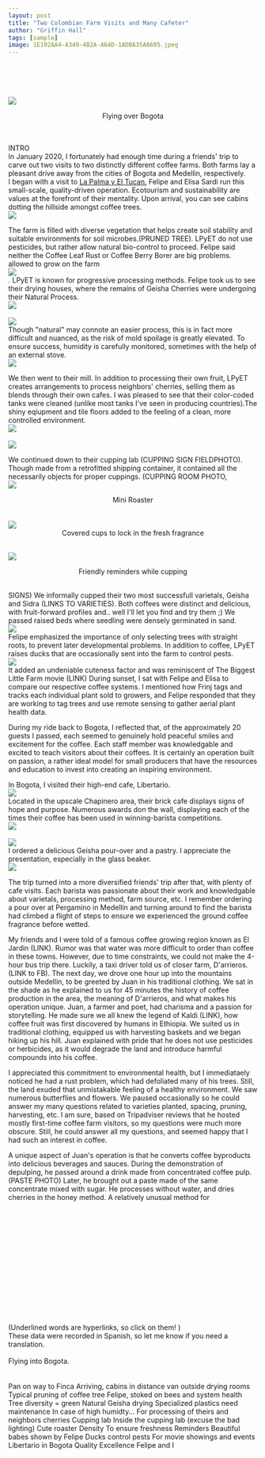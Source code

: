 ```yaml
---
layout: post
title: "Two Colombian Farm Visits and Many Cafeter" 
author: "Griffin Hall"
tags: [sample]
image: 1E192AA4-A349-4B2A-A64D-1ADBA35A6605.jpeg
---
```


<br><br><br><br><img src="https://previews.dropbox.com/p/thumb/AAtiiZrg2Bbh5BencbvDbHhQdE1C2IBjykT2xzZwz7Q0nOhqCfYaeyWs9EbgD0lYa-A0TS324uvWv3oMYArHnvxy7e1vc3BF-DVCCUYj3d1YEUHE0QS4TgJB7snFnXxYPB1t-qqAnARmwQWRH2HAWrhIZMccwVLiEpyT5Rl9dRKk7mN4yJvNqx4YVgpVYG8XbHRjIb5kAqb8T2CPqtYZHQODdv6VAoejrYGaYqTBOHFUlEvB9m2n93oSJIcyMlT2syasn3tsej7jmFHIP1VYn_yYWEpGrBhwj9u7mBJtEx4DEp9NK4TSZxPsE6di0K0p4Bc1e1sRry6Lt9h_MG8c2jWJ/p.jpeg?size=2048x1536&size_mode=3"><br><center>Flying over Bogota</center><br>


<body>
 <br>INTRO<br>
 In January 2020, I fortunately had enough time during a friends' trip to carve out two visits to two distinctly different coffee farms. Both farms lay a pleasant drive away from the cities of Bogota and Medellin, respectively.<br> 
 I began with a visit to  <a href="http://www.lapalmayeltucan.com/">La Palma y El Tucan.</a> Felipe and Elisa Sardi run this small-scale, quality-driven operation. Ecotourism and sustainability are values at the forefront of their mentality. Upon arrival, you can see cabins dotting the hillside amongst coffee trees.<br><img src="https://previews.dropbox.com/p/thumb/AAtHBXO6Yey7IRV-tlnJochuWNECKilLBF8NGX29d6rp1Jn12E_NU4eusOag0E9dBhJqQXKNZobx6T42vvr_GyTYuIr_7KkuWSHTgt9-WxlMuJLDrMDkMiMZTaRYZB0hORba4XKXAKqWZ3myCWDpBpVQKHTP2tuiLfu66W9OP8-IXR-QthDOVg4Ms7cszAXnymm3HKNF7ZcuIQhw9uQvSglD5z0nXNvRz2T5A3iGddM3wUrgMYC-wB-UG_uGLeaKPB1QTeKmXORBogdOWY5jUjtfcpxVDqaJF3bypfrIqNPpGyVqciY7In0RcHFukefq8YH4VFtuQfFE85gWqkvzIDvCf10jbtsTAP1HRCN0wC_p2ky6k8uj3aacEvRRF4weRGhcJLs2qsgq4v0Dh9zSJQJU/p.jpeg?fv_content=true&size_mode=5"><br>
 
The farm is filled with diverse vegetation that helps create soil stability and suitable environments for soil microbes.(PRUNED TREE). LPyET do not use pesticides, but rather allow natural bio-control to proceed. Felipe said neither the Coffee Leaf Rust or Coffee Berry Borer are big problems. allowed to grow on the farm <br><img src="https://previews.dropbox.com/p/thumb/AAvcv45X87GftsjfwPXS7JmhbogiSsNvVdDVnc3cNAA8EaDnG_LWAXBHF9jGioM7gQvwvKWgnATRQ5RW1ctTEj42mRJ1xMTu9Fg40SvtKbCsSTMbNRASGp6JJxIrRMH2vowmjV8G3Op04NDfsNZMEpHzqRyfsjJQ9vYohhJ9LClBtq7Gw0cW6HCDYF6yFfysiGvuKExPFrb_qlHfEl2j-rSbNenUQpHXi5YeUVd5eHTy9bk0RMjeqNZVwqPkmcZ7qAbBO4AJKfkLOvSJkI4nwD9pa-j0b5Nt2Eh62yi4hhkOlCYo46WnI50iJBN4J58gIpAeVxMm3mqd-bWCQtwZPOxNbv1FPkrfuwI4n2tLoDORrJaBe3H-aUF9Ad-MkbuqF8QZjKEgSuRSfYu70QD4_UzI/p.jpeg?size=2048x1536&size_mode=3"><br>.
LPyET is known for progressive processing methods. Felipe took us to see their drying houses, where the remains of Geisha Cherries were undergoing their Natural Process.<br><img src="https://previews.dropbox.com/p/thumb/AAtdq3B9RMJSPDJr24hRQvHniUDAL2hzSQkCYj23SqF7mGPLtrmTElToQlCMUoOlQ7DFitePPhKAB3EVpsquioszw_oKyY_P4Uwnn5YrUPMCz4UHFYqtsGTN30-39iq85DhDgnsV6UJQUgHBp5UViVeFyVXK7V9oNrIsxD-TjvGVlYt2VaMCphWpVCZ5t0aL0wqi4DcRcQsTozE4HYRnIl4Y_UGaOoC446gH6wCgAyeVnwWAX-1rbQ7nbjeHHYLPlrMdsXs3kOCp_LgLGPbZXZFL5TLaDFxkegEHzPjlo0XqfBzIIwCtq3sffuc6cAbg9KDD1gFiJWIgbYouhdgtibK7/p.jpeg?size=2048x1536&size_mode=3"><br>
<br><img src="https://previews.dropbox.com/p/thumb/AAve7hfNViyePSxfoN09fOWlfBzlUx9I67fU-jX800EeJte4_Bg8ZIHGHgNa8DusWuypR1wHNzojrW5htxcgl8VR82Pj7EXqOEddqFO2p_aNPEB40sNRh6sERyAeD0ENiZjYta8i-gQVt3BgMt4H3WtJwg6frhOV9B7IgK5Q_8iMtHfHEGCD-iEKfkELc1fXsa7aHNTbhgmjtOpSIaUrvtFYORcNEfpz6HKRpwA16ggPDs1wHUE8t9T2qgsai-PmTgZA7H_-9OdGyAnvWvGn4RimvBzuVBpvyWcDB3fUpRI40uX1ar8DZ2blUUJzK2g4jDgkfDd0zWzOOzjLlSD20Qqb/p.jpeg?size=2048x1536&size_mode=3"><br>Though "natural" may connote an easier process, this is in fact more difficult and nuanced, as the risk of mold spoilage is greatly elevated. To ensure success, humidity is carefully monitored, sometimes with the help of an external stove.
<br><img src="https://previews.dropbox.com/p/thumb/AAs--mRLbqqLweXiqpdRqbZnE2BdCeOzAUcduXq02XT4vjqny0JLFYkyjWZEVsgjG3nealMvjf6Ickfh3Nvt1EMAcVsg00sBs-6oo5fqsZtLEVNBKBsrpKmR9cltfR4BIhi6pcZFPjg0gbOHKO0Cac7iu8QqFNMOG8_SJqBF5Raukuikbb8p-FM2jF7w9fACCTVFilJWdTaJO_TpIrx-lxN4KdZ3Mu_ICi7H8tgPBmcZkPfkOELkhjA8FPtQ0o_yFz2zCD8CJruCeGZPfndcnv9aGfa3lUX_NWHUQRkqfZXz50ckWy3CH9hL9GrmURxpq2pMXc6H9x35vZkjaxMRHoCe/p.jpeg?size=2048x1536&size_mode=3"><br>

We then went to their mill. In addition to processing their own fruit,  LPyET creates arrangements to process neighbors' cherries, selling them as blends through their own cafes. I was pleased to see that their color-coded tanks were cleaned (unlike most tanks I've seen in producing countries).The shiny eqiupment and tile floors added to the feeling of a clean, more controlled environment.
<br><img src="https://previews.dropbox.com/p/thumb/AAsRuqYSW1yxzRSxykQe32og9LyR40WVXWt3J--madIfLqiQ03ODibRuzqWQvERSKFEMR4gFIoobmcDc1PJlHIDHaj7aO-iY-Ouwq9Yl1vKB0RtddCgPZh93BRA47qnhajecGUjmODrFCMxe5xp8HB10i5EnPLTxc9GDFnZiknWNsRtghbG6rMT8iVBAPSNmmZgt0aVRz3f3UwLs5Cf2a8SGdt9_p1trM2r1WUetgMg29w_-kdcue5Q34U8CuwowxEwm1jJhTNpX379k18wQG1Vex8HYqVygSiPZXybSRu29-ArbNQtfc6ho-wLH-XQZCrGvrNp8kSYyLeaPgGfxupBu/p.jpeg?size=2048x1536&size_mode=3"><br><br><img src="https://previews.dropbox.com/p/thumb/AAtzr7ddYGvjmzEwM-KRiRSp2ukMrGMukiJ4M6kwfLdsjqis0NHHAOsbfUPrw-IvyRiQlvForBx0JNzawcAAhStWA9ged7CGVSRfKTU033vYXE0uir5RCnI5CVazIbBspebjIP_PBdmkUO4bLS8aC3p4z-9Unj-VEAarIZeUiHpbfho9MalCOXqHCDtHZLCIT5t5YWEt2sUdAQZgvkj7RpMDBq_LTL8rH4iXhwQO4Ezy6DmwAJY1lDV4XUmPImFlzbviXPWtKoGF7WNCQYfLLi04jILm070UBQb3dDWiEn8j2QRX9zt9_bm-A0tkiJ7-oFz9ByujAbvfln0qUFK-F9rs/p.jpeg?size=2048x1536&size_mode=3"><br>

We continued down to their cupping lab (CUPPING SIGN FIELDPHOTO). Though made from a retrofitted shipping container, it contained all the necessarily objects for proper cuppings. (CUPPING ROOM PHOTO, 
<br><img src="https://previews.dropbox.com/p/thumb/AAuOtEqPOgdIU3GYpPnG7OCq4eXzCE_fvw-uGF7dYCtyOJU4qW_qO_8wx2n-wogouztpxcWxWIUiT7nucIVLe2vAN3U5jnsvgISWDbzrWWGIu1r6M80hIQ253daWWSJ_torriFATHzntZFBcWT2x7ugrwwjlGOzpKPqDdU05eE4YhLBnj41_ApannurtJwMRP5AdG0U-PYezOlLYPit-WMG5zgvzZCb4Y3Cgvq2k0HTXatKZXbogX5d2HobfDWGBeGV_-sasb8uHVyKMrAFUlqlX0VwPnT2Tie7iNJ40spb8GYRM9WSlACS-OTuJm1bzH4oiInswqU4PCJIzFMLG1jF7/p.jpeg?size=2048x1536&size_mode=3"><br><center>Mini Roaster</center><br>
<br><img src="https://previews.dropbox.com/p/thumb/AAsxCJxsLOrCvgIflMbUGqgM526LeW7qww2H7JkPyqsRiMRqoDPFkA9CmkMY3rwGIMR2WbJauyNiqIbhm4WxX6jDF8Uk0e80ZoSRp71Y4wOm06M8FZ5H5h3jiQSZzjJU-Lx0KTF1XC9Qw8nUQfpRa4jxQChStJ966XQfeTklR9Zj-vCgLYoUytb1a-E4xYyrrGjI66aUGrZn69-Rak8-Ub7Z-iXxC8LOCGaJNxR3LSM-N9TRW-5lSDiqpHce6NNT_J_eBuR3jPQgT_xByVm_jUm56UaqM1fbvJ7syk3XXKuAipzNYw8oK1G5IfDvD8U_azIzR8etQMJf_f-t3l190vcQ/p.jpeg?size=2048x1536&size_mode=3"><br><center>Covered cups to lock in the fresh fragrance</center>

<br><img src="https://previews.dropbox.com/p/thumb/AAuyXO7ApvCk81EN0gyVu4hfLTaN2874q90FAlTu4y6lkiQF9x5KZ3G3PM5FoG7zB-LrLa559LsrygY7BQPsLC_kke4mPk4MOPmLIXhwd4g8ek8vpAqFRmY7GwsL6adl4p_ACubiGXSewf2xvG6fuC6rbJV1HKyM22hZvNkoKLRjJ7_yPEd-fb7-GjIkOyv4DyOXGW9awJJ7afHI4sYpX7ojP7891fhSic8huuTFvIsL1Q--HbOWOw1H6lyQesPdfBtgGxlpHlvC0wJPiBUUirRVO7PBCHpY3wKfbRYUwG7cei23UxoTLwxgByrBGqANhVtYQD-EIabfWRiw75uryoLX/p.jpeg?size=2048x1536&size_mode=3"><br><center>Friendly reminders while cupping</center><br>

SIGNS)
We informally cupped their two most successfull varietals, Geisha and Sidra (LINKS TO VARIETIES). Both coffees were distinct and delicious, with fruit-forward profiles and.. well I'll let you find and try them ;)
We passed raised beds where seedling were densely germinated in sand.
<br><img src="https://previews.dropbox.com/p/thumb/AAuYddO_GiJ0G7Eqs4iJ03I2pNuOTDY3nlrrFJtjs_qhIszH4De05_AcirvrVGLp0To3eXhliz48bLGSpqRioniPWWk4OaRddszkuCTyYnPChwqYZqMPlryaqOCZya72YSqpow_U4Yt_0KKwZYlUJcE8JQqCOwncDymRdCxrV6akF6-oWXan5w6iaZdujFsoNBhISiS-EwoOi8fnXOO1nQFpV5yFR1umckwQwYYlij3cOI_YlHHVr0_WUmlcQgocmIwYIwQ_RJiYDhyjy1D7CIpnwoFcNxxrQX6oYTQ7ssoKn-n4pi0aKFgEBl7jObap6ki-QTM34tLKKo4fziypyyMK/p.jpeg?fv_content=true&size_mode=5"><br>Felipe emphasized the importance of only selecting trees with straight roots, to prevent later developmental problems. 
In addition to coffee, LPyET raises ducks that are occasionally sent into the farm to control pests.
<br><img src="https://previews.dropbox.com/p/thumb/AAtkw53372P-E72XGsvXWZJcP-XuKD2KNWePqUqwycQYWOnie3VinL1_ZeGkz4kF53vU9eJ4loAAEGvjUj1QW7ftToe_49qD23pIJb0kuduv2o5I71P3S-k-UNChDTxatCGVO4dbUDbLk0vAqqC1mBsuxqkRtEvuOog-UGC8R4ZYTZgNuqzpMoZEeo6EDuIOP5q7T1CP-Jmowi0NMpX_vQ0Jj65f_ad6XYfjYxB9ntju38pFIAcFinrz94xGF1DH3rsP9DGvxmhOhoectKteQ8sErNnNmOKQbfMUA0G49PIZ82RMn8eA-429O4aL_dV90K-b6pvMeXIPefpLoZlO5TVoPR8YuTY5y_xpYQpIvLnXoHsMA6Lec9jPjJUXtTXb0jb0wWPyV0RRfF_O2OiaO_4x/p.jpeg?size=2048x1536&size_mode=3"><br> It added an undeniable cuteness factor and was reminiscent of The Biggest Little Farm movie (LINK)
During sunset, I sat with Felipe and Elisa to compare our respective coffee systems. I mentioned how Frinj tags and tracks each individual plant sold to growers, and Felipe responded that they are working to tag trees and use remote sensing to gather aerial plant health data. 

During my ride back to Bogota, I reflected that, of the approximately 20 guests I passed, each seemed to genuinely hold peaceful smiles and excitement for the coffee. Each staff member was knowledgable and excited to teach visitors about their coffees. It is certainly an operation built on passion, a rather ideal model for small producers that have the resources and education to invest into creating an inspiring environment. 

In Bogota, I visited their high-end cafe, Libertario.<br><img src="https://previews.dropbox.com/p/thumb/AAs1gTvzzORJb6MaerlgpsX6TL00KiD0gAZnm0u9tDGbt3st8XQHLLIoVfFEh4sYel0akMKqtqteMA-Z4gmUXGSGjbxwtY7isWcwFfGcmuhPvyBJ2EzWATshRYbIwKw-60uUxf0cLb3zvShsGyWebeCnc2IIlKOPxaFtiyqXz-GzUVkcek4gfDEZ-6ywCkMPsv-sgYWLNbchr9D6xZNpS27iQGhCtXKw1ydEHhm0lGyiEu4afx3Q_kSAUv9nnCYeQH_xXCCwH8hTeb99CUbMOotjIUWQQYTagzOynMtn5YyqrT6_09T8KS8GgmrxJTUAK2y2K7K5ifKWdfBI6fXk4Mya/p.jpeg?size=2048x1536&size_mode=3"><br>
Located in the upscale Chapinero area, their brick cafe displays signs of hope and purpose. Numerous awards don the wall, displaying each of the times their coffee has been used in winning-barista competitions.
<br><img src="https://previews.dropbox.com/p/thumb/AAt8caeQijctEQ6ev_kJYZNkfMjt3DxcFNns3l4rHAJRN2-GNSnWhfS66Fz6vTyYXPh9bhH6Bysetu40sb595rmAUlAhG4Pq6KtIHvgV_qnUNMTW_ik2bY65EefZ1C4wc3hFon-Y7-jgA0iM1KFtrmGhNbflDfnbDXLitaQIT-oq5CB35mxb9eRx4ZCqNmETqpP7_PY9MFfjzJQhPHq-fV1n6lhAdyi08ScNVGzrAA1kG1AruentCSI7eqnGRtDgQ2qimrlIw97D9iKSlu-6R9EuRIVZjmNPTe58Aj7iwJBRsIVvhubP96Lgi9jQwocCMWYRmS2iL3AgiqL_I86_WNVw/p.jpeg?fv_content=true&size_mode=5"><br>
<br><img src="https://previews.dropbox.com/p/thumb/AAv43FcS3gYJBlp_U5zaIrQBjgbbsuM6gccYRxDpNCMnP0HaQh8L2YzvSRCLu1xwOfjgd0Gx-7otV6-blDnOKgKNRWCwpY6I9esQxmMRM4Roxy7cHkFHJTRiWMH0nWSy1kXdGFlqubqDzSMMjdULfPROPD7iSC5D9JtuyacLfDu0SfPaz8yRnQd0NLF7c5B9zV8_DjAgBSw_cmY3zJRg3No5M6YWbHiroHxqF3iRrB5GGaZEy7kCrWqaZ_MtP48HiAv9rCCzu74zJY4XpTXolQ3UVv03nbkcDpMLYGTUfqkIe4VdtWFMODu2Gh4Krn0_i6tLR1EVIboWlbK25ZZMAtkT/p.jpeg?size=2048x1536&size_mode=3"><br>I ordered a delicious Geisha pour-over and a pastry. I appreciate the presentation, especially in the glass beaker. <br><img src="https://previews.dropbox.com/p/thumb/AAuYIU2OE4EKqdzIrzPLmhyGhrkwY-Sa6vlRti3fSqrdvGYNR5GF1LJf8m-NgG2EbZc6A8Yt5fmdY0pQeWFgh-TaBp1pHZ_B0V17cMatcaPDpo8DTgSkaD-ZGvyEzJxDTXPTNbwqSq8UCJLlUGG_6VviqpjT9LGWSlgnJ9jMqosdcHUrXRMgZJeVw5ITUl4Z1nW1WncGohs1X7aVOIARs2MZzTRkqd6cU2BiBIdxPrcHsBnSti27Da4Q7x6wFv5m17wHjLLPoT_TzXMgfM_VGC1UUpmCi1ikxLSr2s_65nxsPBuMf7jLAln1N6DUzZYlSwtTo4rIy8xTQFO9BtPxmiHW/p.jpeg?size=2048x1536&size_mode=3"><br>
 
The trip turned into a more diversified friends' trip after that, with plenty of cafe visits. Each barista was passionate about their work and knowledgable about varietals, processing method, farm source, etc. I remember ordering a pour over at Pergamino in Medellin and turning around to find the barista had climbed a flight of steps to ensure we experienced the ground coffee fragrance before wetted. 

My friends and I were told of a famous coffee growing region known as El Jardin (LINK). Rumor was that water was more difficult to order than coffee in these towns. However, due to time constraints, we could not make the 4-hour bus trip there. 
Luckily, a taxi driver told us of closer farm, D'arrieros. (LINK to FB). 
The next day, we drove one hour up into the mountains outside Medellin, to be greeted by Juan in his traditional clothing. 
We sat in the shade as he explained to us for 45 minutes the history of coffee production in the area, the meaning of D'arrieros, and what makes his operation unique. Juan, a farmer and poet, had charisma and a passion for storytelling. He made sure we all knew the legend of Kaldi (LINK), how coffee fruit was first discovered by humans in Ethiopia. 
We suited us in traditional clothing, equipped us with harvesting baskets and we began hiking up his hill. Juan explained with pride that he does not use pesticides or herbicides, as it would degrade the land and introduce harmful compounds into his coffee. 

I appreciated this commitment to environmental health, but I immediataely noticed he had a rust problem, which had defoliated many of his trees. Still, the land exuded that unmistakable feeling of a healthy environment. We saw numerous butterflies and flowers. We paused occasionally so he could answer my many questions related to varieties planted, spacing, pruning, harvesting, etc. I am sure, based on Tripadviser reviews that he hosted mostly first-time coffee farm visitors, so my questions were much more obscure. Still, he could answer all my questions, and seemed happy that I had such an interest in coffee. 

A unique aspect of Juan's operation is that he converts coffee byproducts into delicious beverages and sauces. During the demonstration of depulping, he passed around a drink made from concentrated coffee pulp. (PASTE PHOTO) Later, he brought out a paste made of the same concentrate mixed with sugar. 
He processes without water, and dries cherries in the honey method. A relatively unusual method for 
 
 
<br><br><br><br><br><br>



<br><br><br><br><br><br>
 

(Underlined words are hyperlinks, so click on them! )<br>These data were recorded in Spanish, so let me know if you need a translation. 
 <br><br>Flying into Bogota. <br>
<br><br>Pan on way to Finca
Arriving, cabins in distance 
van outside drying rooms
Typical pruning of coffee tree
Felipe, stoked on bees and system health
Tree diversity = green
Natural Geisha drying
Specialized plastics need maintenance
In case of high humidty...
For processing of theirs and neighbors cherries
Cupping lab
Inside the cupping lab (excuse the bad lighting)
Cute roaster 
Density
To ensure freshness
Reminders
Beautiful babes shown by Felipe
Ducks control pests
For movie showings and events
Libertario in Bogota
Quality
Excellence
Felipe and I





